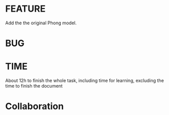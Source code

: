 # FEATURE

Add the the original Phong model.   

# BUG

# TIME
About 12h to finish the whole task, including time for learning, excluding the time to finish the document

# Collaboration 

